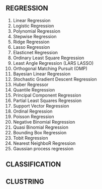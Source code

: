 ## REGRESSION
1. Linear Regression
2. Logistic Regression
3. Polynomial Regression
4. Stepwise Regression
5. Ridge Regression
6. Lasso Regression
7. Elasticnet Regression
8. Ordinary Least Square Regression
9. Least Angle Regression (LARS LASSO)
10. Orthogonal Matching Pursuit (OMP)
11. Bayesian Linear Regression
12. Stochastic Gradient Descent Regression
13. Huber Regressor
14. Quantile Regression
15. Principal Component Regression
16. Partial Least Squares Regression
17. Support Vector Regression
18. Ordinal Regression 
19. Poisson Regression
20. Negative Binomial Regression
21. Quasi Binomial Regression
22. Bounding Box Regression
23. Tobit Regression
24. Nearest NeighboR Regression
25. Gaussian process regression

## CLASSIFICATION



## CLUSTRING
